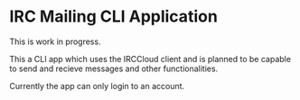 # IRC Mailing CLI Application

This is work in progress.

This a CLI app which uses the IRCCloud client and is planned to be capable to send and recieve messages and other functionalities.

Currently the app can only login to an account.